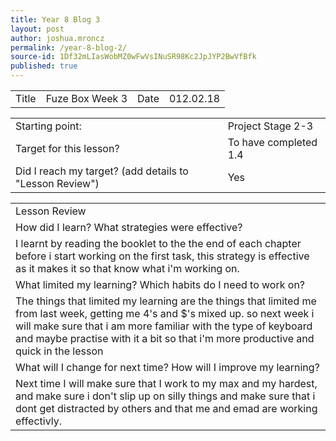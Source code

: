 ```yaml
---
title: Year 8 Blog 3
layout: post
author: joshua.mroncz
permalink: /year-8-blog-2/
source-id: 1Df32mLIasWobMZ0wFwVsINuSR98Kc2JpJYP2BwVfBfk
published: true
---
```

<table>
  <tr>
    <td>Title</td>
    <td>Fuze Box Week 3</td>
    <td>Date</td>
    <td>012.02.18
</td>
  </tr>
</table>


<table>
  <tr>
    <td>Starting point:</td>
    <td>Project Stage 2-3</td>
  </tr>
  <tr>
    <td>Target for this lesson?</td>
    <td>To have completed 1.4</td>
  </tr>
  <tr>
    <td>Did I reach my target? 
(add details to "Lesson Review")</td>
    <td>Yes</td>
  </tr>
</table>


<table>
  <tr>
    <td>Lesson Review</td>
  </tr>
  <tr>
    <td>How did I learn? What strategies were effective? </td>
  </tr>
  <tr>
    <td>I learnt by reading the booklet to the the end of each chapter before i start working on the first task, this strategy is effective as it makes it so that know what i'm working on.</td>
  </tr>
  <tr>
    <td>What limited my learning? Which habits do I need to work on? </td>
  </tr>
  <tr>
    <td>The things that limited my learning are the things that limited me from last week, getting me 4's and $'s mixed up. so next week i will make sure that i am more familiar with the type of keyboard and maybe practise with it a bit so that i'm more productive and quick in the lesson</td>
  </tr>
  <tr>
    <td>What will I change for next time? How will I improve my learning?</td>
  </tr>
  <tr>
    <td>Next time I will make sure that I  work to my max and my hardest, and make sure i don't slip up on silly things and make sure that i dont get distracted by others and that me and emad are working effectivly.</td>
  </tr>
</table>


